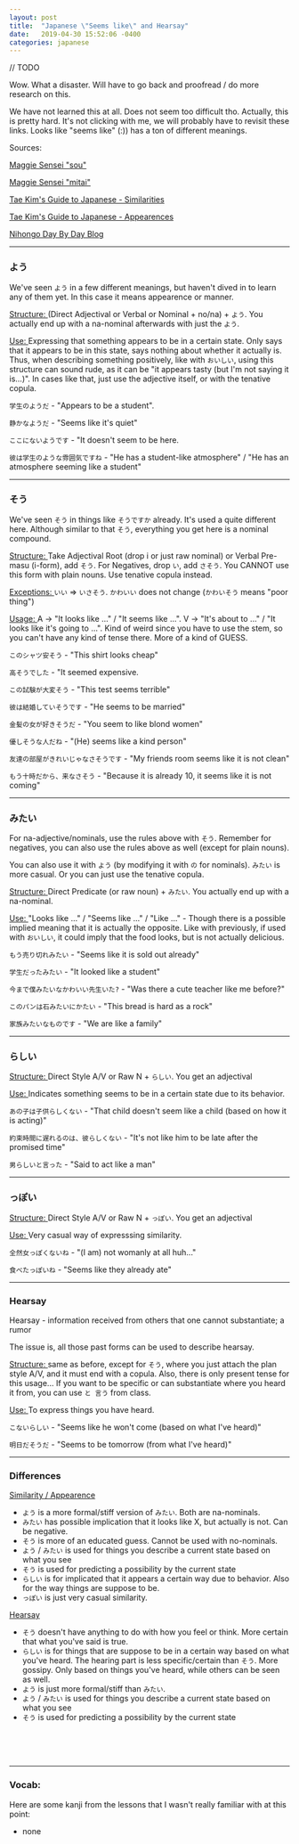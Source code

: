 ```yaml
---
layout: post
title:  "Japanese \"Seems like\" and Hearsay"
date:   2019-04-30 15:52:06 -0400
categories: japanese
---
```


// TODO

Wow. What a disaster. Will have to go back and proofread / do more research on this.

We have not learned this at all. Does not seem too difficult tho. Actually, this is pretty hard. It's not clicking with me, we will probably have to revisit these links. Looks like "seems like" (:)) has a ton of different meanings.

Sources:

<a href="http://maggiesensei.com/2010/09/20/request-lesson-%E3%80%9C%E3%81%9D%E3%81%86-sou-looks-like-%E3%80%9C-going-to/" target="_blank">Maggie Sensei "sou"</a>

<a href="http://maggiesensei.com/2015/11/11/how-to-use-%E3%81%BF%E3%81%9F%E3%81%84-mitai/" target="_blank">Maggie Sensei "mitai"</a>

<a href="http://www.guidetojapanese.org/learn/grammar/similarity" target="_blank">Tae Kim's Guide to Japanese - Similarities</a>

<a href="http://www.guidetojapanese.org/learn/complete/appearance" target="_blank">Tae Kim's Guide to Japanese - Appearences</a>

<a href="http://nihognodaybydayenglish.blogspot.com/2013/07/sou-rashii-you-and-mitai.html" target="_blank">Nihongo Day By Day Blog</a>

<hr />
<h3>よう</h3>

We've seen `よう` in a few different meanings, but haven't dived in to learn any of them yet. In this case it means appearence or manner.

<u>Structure: </u> (Direct Adjectival or Verbal or Nominal + no/na) + `よう`. You actually end up with a na-nominal afterwards with just the `よう`.

<u>Use: </u> Expressing that something appears to be in a certain state. Only says that it appears to be in this state, says nothing about whether it actually is. Thus, when describing something positively, like with `おいしい`, using this structure can sound rude, as it can be "it appears tasty (but I'm not saying it is...)". In cases like that, just use the adjective itself, or with the tenative copula.

`学生のようだ` - "Appears to be a student".

`静かなようだ` - "Seems like it's quiet"

`ここにないようです` - "It doesn't seem to be here.

`彼は学生のような雰囲気ですね` - "He has a student-like atmosphere" / "He has an atmosphere seeming like a student"

<hr />
<h3>そう</h3>

We've seen `そう` in things like `そうですか` already. It's used a quite different here. Although similar to that `そう`, everything you get here is a nominal compound.

<u>Structure: </u> Take Adjectival Root (drop i or just raw nominal) or Verbal Pre-masu (i-form), add `そう`. For Negatives, drop `い`, add `さそう`. You CANNOT use this form with plain nouns. Use tenative copula instead.

<u>Exceptions: </u> `いい` => `いさそう`. `かわいい` does not change (`かわいそう` means "poor thing")

<u>Usage: </u> A -> "It looks like ..." / "It seems like ...". V -> "It's about to ..." / "It looks like it's going to ...". Kind of weird since you have to use the stem, so you can't have any kind of tense there. More of a kind of GUESS.

`このシャツ安そう` - "This shirt looks cheap"

`高そうでした` - "It seemed expensive.

`この試験が大変そう` - "This test seems terrible"

`彼は結婚していそうです` - "He seems to be married"

`金髪の女が好きそうだ` - "You seem to like blond women"

`優しそうな人だね` - "(He) seems like a kind person"

`友達の部屋がきれいじゃなさそうです` - "My friends room seems like it is not clean"

`もう十時だから、来なさそう` - "Because it is already 10, it seems like it is not coming"

<hr />
<h3>みたい</h3>

For na-adjective/nominals, use the rules above with `そう`. Remember for negatives, you can also use the rules above as well (except for plain nouns).

You can also use it with `よう` (by modifying it with `の` for nominals). `みたい` is more casual. Or you can just use the tenative copula.

<u>Structure: </u> Direct Predicate (or raw noun) +  `みたい`. You actually end up with a na-nominal.

<u>Use: </u> "Looks like ..." / "Seems like ..." / "Like ..." - Though there is a possible implied meaning that it is actually the opposite. Like with previously, if used with `おいしい`, it could imply that the food looks, but is not actually delicious.

`もう売り切れみたい` - "Seems like it is sold out already"

`学生だったみたい` - "It looked like a student"

`今まで僕みたいなかわいい先生いた?` - "Was there a cute teacher like me before?"

`このパンは石みたいにかたい` - "This bread is hard as a rock"

`家族みたいなものです` - "We are like a family"

<hr />
<h3>らしい</h3>

<u>Structure: </u> Direct Style A/V or Raw N + `らしい`. You get an adjectival

<u>Use: </u> Indicates something seems to be in a certain state due to its behavior.

`あの子は子供らしくない` - "That child doesn't seem like a child (based on how it is acting)"

`約束時間に遅れるのは、彼らしくない` - "It's not like him to be late after the promised time"

`男らしいと言った` - "Said to act like a man"

<hr />
<h3>っぽい</h3>

<u>Structure: </u> Direct Style A/V or Raw N + `っぽい`. You get an adjectival

<u>Use: </u> Very casual way of expresssing similarity.

`全然女っぽくないね` - "(I am) not womanly at all huh..."

`食べたっぽいね` - "Seems like they already ate"

<hr />
<h3>Hearsay</h3>

Hearsay - information received from others that one cannot substantiate; a rumor

The issue is, all those past forms can be used to describe hearsay.

<u>Structure: </u> same as before, except for `そう`, where you just attach the plan style A/V, and it must end with a copula. Also, there is only present tense for this usage... If you want to be specific or can substantiate where you heard it from, you can use `と 言う` from class.

<u>Use: </u> To express things you have heard.

`こないらしい` - "Seems like he won't come (based on what I've heard)"

`明日だそうだ` - "Seems to be tomorrow (from what I've heard)"

<hr />
<h3>Differences</h3>

<u>Similarity / Appearence</u>

- `よう` is a more formal/stiff version of `みたい`. Both are na-nominals.
- `みたい` has possible implication that it looks like X, but actually is not. Can be negative.
- `そう` is more of an educated guess. Cannot be used with no-nominals.
- `よう` / `みたい` is used for things you describe a current state based on what you see
- `そう` is used for predicting a possibility by the current state
- `らしい` is for implicated that it appears a certain way due to behavior. Also for the way things are suppose to be.
- `っぽい` is just very casual similarity.

<u>Hearsay</u>

- `そう` doesn't have anything to do with how you feel or think. More certain that what you've said is true.
- `らしい` is for things that are suppose to be in a certain way based on what you've heard. The hearing part is less specific/certain than `そう`. More gossipy. Only based on things you've heard, while others can be seen as well.
- `よう` is just more formal/stiff than `みたい`.
- `よう` / `みたい` is used for things you describe a current state based on what you see
- `そう` is used for predicting a possibility by the current state


<br />
<br />
<br />

<hr />
<h3>Vocab:</h3>

Here are some kanji from the lessons that I wasn't really familiar with at this point:

- none

